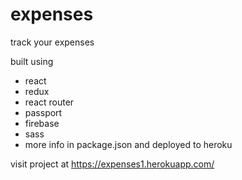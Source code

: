 # expenses
track your expenses

built using
- react
- redux
- react router
- passport
- firebase
- sass
- more info in package.json
and deployed to heroku

visit project at https://expenses1.herokuapp.com/
